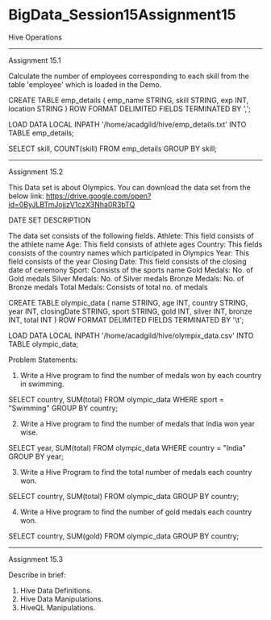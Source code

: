 # BigData_Session15Assignment15
Hive Operations


---------------------------------------------------------------------------------------------------------------------
Assignment 15.1

Calculate the number of employees corresponding to each skill from the table 'employee' which is
loaded in the Demo.

CREATE TABLE emp_details
(
emp_name STRING,
skill STRING,
exp INT,
location STRING
)
ROW FORMAT DELIMITED
FIELDS TERMINATED BY ',';

LOAD DATA 
LOCAL INPATH '/home/acadgild/hive/emp_details.txt'
INTO TABLE emp_details;

SELECT skill, COUNT(skill) FROM emp_details GROUP BY skill;

---------------------------------------------------------------------------------------------------------------------
Assignment 15.2

This Data set is about Olympics. You can download the data set from the below link:
https://drive.google.com/open?id=0ByJLBTmJojjzV1czX3Nha0R3bTQ

DATE SET DESCRIPTION

The data set consists of the following fields.
Athlete: This field consists of the athlete name
Age: This field consists of athlete ages
Country: This fields consists of the country names which participated in Olympics
Year: This field consists of the year
Closing Date: This field consists of the closing date of ceremony
Sport: Consists of the sports name
Gold Medals: No. of Gold medals
Silver Medals: No. of Silver medals
Bronze Medals: No. of Bronze medals
Total Medals: Consists of total no. of medals

CREATE TABLE olympic_data
(
name STRING,
age INT,
country STRING,
year INT,
closingDate STRING,
sport STRING,
gold INT,
silver INT,
bronze INT,
total INT
)
ROW FORMAT DELIMITED
FIELDS TERMINATED BY '\t';

LOAD DATA
LOCAL INPATH '/home/acadgild/hive/olympix_data.csv'
INTO TABLE olympic_data;


Problem Statements:

1. Write a Hive program to find the number of medals won by each country in swimming.

SELECT country, SUM(total)
FROM olympic_data 
WHERE sport = "Swimming" 
GROUP BY country;

2. Write a Hive program to find the number of medals that India won year wise.

SELECT year, SUM(total)
FROM olympic_data 
WHERE country = "India" 
GROUP BY year;

3. Write a Hive Program to find the total number of medals each country won.

SELECT country, SUM(total)
FROM olympic_data 
GROUP BY country;

4. Write a Hive program to find the number of gold medals each country won.

SELECT country, SUM(gold)
FROM olympic_data 
GROUP BY country;

-----------------------------------------------------------------------------------------------------------------

Assignment 15.3

Describe in brief:
1. Hive Data Definitions.
2. Hive Data Manipulations.
3. HiveQL Manipulations.
